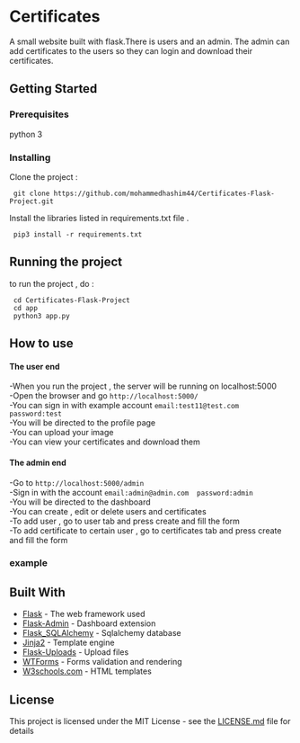 # Certificates

A small website built with flask.There is users and an admin.
The admin can add certificates to the users so they can login and download their certificates.

## Getting Started

### Prerequisites
 python 3 

### Installing
 Clone the project : 
 
 
 
```
 git clone https://github.com/mohammedhashim44/Certificates-Flask-Project.git
```

 Install the libraries listed in requirements.txt file .

```
 pip3 install -r requirements.txt
```

## Running the project

to run the project , do :

```
 cd Certificates-Flask-Project 
 cd app 
 python3 app.py 
```

## How to use 
  #### The user end
  -When you run the project , the server will be running on localhost:5000 <br/>
  -Open the browser and go ```http://localhost:5000/```<br/>
  -You can sign in with example account ```email:test11@test.com  password:test``` <br/>
  -You will be directed to the profile page  <br/>
  -You can upload your image <br/>
  -You can view your certificates and download them <br/>
  


  
  #### The admin end
  -Go to ```http://localhost:5000/admin```<br/>
  -Sign in with the account ```email:admin@admin.com  password:admin``` <br/>
  -You will be directed to the dashboard  <br/>
  -You can create , edit or delete users and certificates  <br/>
  -To add user , go to user tab and press create and fill the form  <br/>
  -To add certificate to certain user , go to certificates tab and press create and fill the form <br/>


### example

## Built With

* [Flask](http://flask.pocoo.org/) - The web framework used
* [Flask-Admin](https://flask-admin.readthedocs.io/en/latest/) - Dashboard extension
* [Flask_SQLAlchemy](http://flask-sqlalchemy.pocoo.org/2.3/) - Sqlalchemy database
* [Jinja2](http://jinja.pocoo.org/docs/2.10/) - Template engine
* [Flask-Uploads](https://pythonhosted.org/Flask-Uploads/) - Upload files
* [WTForms](https://github.com/wtforms/wtforms) - Forms validation and rendering
* [W3schools.com](https://www.w3schools.com/) - HTML templates

 
## License

This project is licensed under the MIT License - see the [LICENSE.md](LICENSE.md) file for details




